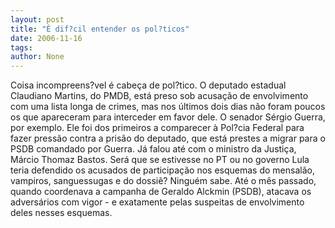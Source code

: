 ```yaml
---
layout: post
title: "É dif?cil entender os pol?ticos"
date: 2006-11-16
tags: 
author: None
---
```

Coisa incompreens?vel é cabeça de pol?tico. O deputado estadual Claudiano Martins, do PMDB, está preso sob acusação de envolvimento com uma lista longa de crimes, mas nos últimos dois dias não foram poucos os que apareceram para interceder em favor dele.
O senador Sérgio Guerra, por exemplo. 
Ele foi dos primeiros a comparecer à Pol?cia Federal para fazer pressão contra a prisão do deputado, que está prestes a migrar para o PSDB comandado por Guerra. Já falou até com o ministro da Justiça, Márcio Thomaz Bastos.
Será que se estivesse no PT ou no governo Lula teria defendido os acusados de participação nos esquemas do mensalão, vampiros, sanguessugas e do dossiê?
Ninguém sabe. Até o mês passado, quando coordenava a campanha de Geraldo Alckmin (PSDB), atacava os adversários com vigor - e exatamente pelas suspeitas de envolvimento deles nesses esquemas. 